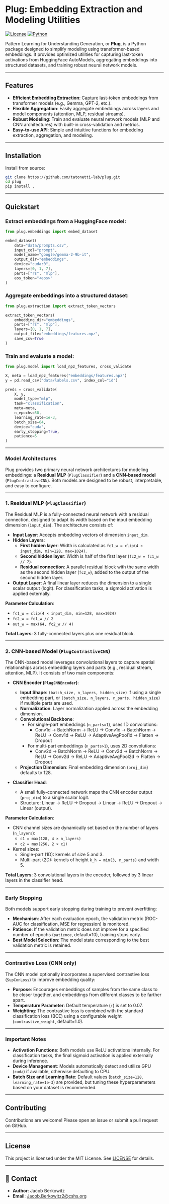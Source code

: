 # Plug: Embedding Extraction and Modeling Utilities

[![License](https://img.shields.io/badge/license-MIT-blue.svg)](LICENSE)
[![Python](https://img.shields.io/badge/python-3.9%2B-blue)](https://www.python.org/downloads/)

Pattern Learning for Understanding Generation, or **Plug**, is a Python package designed to simplify modeling using transformer-based embeddings. It provides optimized utilities for capturing last-token activations from HuggingFace AutoModels, aggregating embeddings into structured datasets, and training robust neural network models.

---

## Features

- **Efficient Embedding Extraction**: Capture last-token embeddings from transformer models (e.g., Gemma, GPT-2, etc.).
- **Flexible Aggregation**: Easily aggregate embeddings across layers and model components (attention, MLP, residual streams).
- **Robust Modeling**: Train and evaluate neural network models (MLP and CNN architectures) with built-in cross-validation and metrics.
- **Easy-to-use API**: Simple and intuitive functions for embedding extraction, aggregation, and modeling.

---

## Installation

Install from source:

```bash
git clone https://github.com/tatonetti-lab/plug.git
cd plug
pip install .
```

---

## Quickstart

### Extract embeddings from a HuggingFace model:

```python
from plug.embeddings import embed_dataset

embed_dataset(
    data="data/prompts.csv",
    input_col="prompt",
    model_name="google/gemma-2-9b-it",
    output_dir="embeddings",
    device="cuda:0",
    layers=[0, 1, 7],
    parts=["rs", "mlp"],
    eos_token="<eos>"
)
```

### Aggregate embeddings into a structured dataset:

```python
from plug.extraction import extract_token_vectors

extract_token_vectors(
    embedding_dir="embeddings",
    parts=["rs", "mlp"],
    layers=[0, 1, 7],
    output_file="embeddings/features.npz",
    save_csv=True
)
```

### Train and evaluate a model:

```python
from plug.model import load_npz_features, cross_validate

X, meta = load_npz_features("embeddings/features.npz")
y = pd.read_csv("data/labels.csv", index_col="id")

preds = cross_validate(
    X, y,
    model_type="mlp",
    task="classification",
    meta=meta,
    n_epochs=50,
    learning_rate=1e-3,
    batch_size=64,
    device="cuda",
    early_stopping=True,
    patience=5
)
```

---

### Model Architectures

Plug provides two primary neural network architectures for modeling embeddings: a **Residual MLP** (`PlugClassifier`) and a **CNN-based model** (`PlugContrastiveCNN`). Both models are designed to be robust, interpretable, and easy to configure.

---

### 1. Residual MLP (`PlugClassifier`)

The Residual MLP is a fully-connected neural network with a residual connection, designed to adapt its width based on the input embedding dimension (`input_dim`). The architecture consists of:

- **Input Layer**: Accepts embedding vectors of dimension `input_dim`.
- **Hidden Layers**:
  - **First hidden layer**: Width is calculated as `fc1_w = clip(4 × input_dim, min=128, max=1024)`.
  - **Second hidden layer**: Width is half of the first layer (`fc2_w = fc1_w // 2`).
  - **Residual connection**: A parallel residual block with the same width as the second hidden layer (`fc2_w`), added to the output of the second hidden layer.
- **Output Layer**: A final linear layer reduces the dimension to a single scalar output (logit). For classification tasks, a sigmoid activation is applied externally.

**Parameter Calculation**:

- `fc1_w = clip(4 × input_dim, min=128, max=1024)`
- `fc2_w = fc1_w // 2`
- `out_w = max(64, fc2_w // 4)`

**Total Layers**: 3 fully-connected layers plus one residual block.

---

### 2. CNN-based Model (`PlugContrastiveCNN`)

The CNN-based model leverages convolutional layers to capture spatial relationships across embedding layers and parts (e.g., residual stream, attention, MLP). It consists of two main components:

- **CNN Encoder (`PlugCNNEncoder`)**:
  - **Input Shape**: `(batch_size, n_layers, hidden_size)` if using a single embedding part, or `(batch_size, n_layers, n_parts, hidden_size)` if multiple parts are used.
  - **Normalization**: Layer normalization applied across the embedding dimension.
  - **Convolutional Backbone**:
    - For single-part embeddings (`n_parts=1`), uses 1D convolutions:
      - Conv1d → BatchNorm → ReLU → Conv1d → BatchNorm → ReLU → Conv1d → ReLU → AdaptiveAvgPool1d → Flatten → Dropout
    - For multi-part embeddings (`n_parts>1`), uses 2D convolutions:
      - Conv2d → BatchNorm → ReLU → Conv2d → BatchNorm → ReLU → Conv2d → ReLU → AdaptiveAvgPool2d → Flatten → Dropout
  - **Projection Dimension**: Final embedding dimension (`proj_dim`) defaults to 128.

- **Classifier Head**:
  - A small fully-connected network maps the CNN encoder output (`proj_dim`) to a single scalar logit.
  - Structure: Linear → ReLU → Dropout → Linear → ReLU → Dropout → Linear (output).

**Parameter Calculation**:

- CNN channel sizes are dynamically set based on the number of layers (`n_layers`):
  - `c1 = max(128, 4 × n_layers)`
  - `c2 = max(256, 2 × c1)`
- Kernel sizes:
  - Single-part (1D): kernels of size 5 and 3.
  - Multi-part (2D): kernels of height `k_h = min(3, n_parts)` and width 5.

**Total Layers**: 3 convolutional layers in the encoder, followed by 3 linear layers in the classifier head.

---

### Early Stopping

Both models support early stopping during training to prevent overfitting:

- **Mechanism**: After each evaluation epoch, the validation metric (ROC-AUC for classification, MSE for regression) is monitored.
- **Patience**: If the validation metric does not improve for a specified number of epochs (`patience`, default=10), training stops early.
- **Best Model Selection**: The model state corresponding to the best validation metric is retained.

---

### Contrastive Loss (CNN only)

The CNN model optionally incorporates a supervised contrastive loss (`SupConLoss`) to improve embedding quality:

- **Purpose**: Encourages embeddings of samples from the same class to be closer together, and embeddings from different classes to be farther apart.
- **Temperature Parameter**: Default temperature (`τ`) is set to 0.07.
- **Weighting**: The contrastive loss is combined with the standard classification loss (BCE) using a configurable weight (`contrastive_weight`, default=1.0).

---

### Important Notes

- **Activation Functions**: Both models use ReLU activations internally. For classification tasks, the final sigmoid activation is applied externally during inference.
- **Device Management**: Models automatically detect and utilize GPU (`cuda`) if available, otherwise defaulting to CPU.
- **Batch Size and Learning Rate**: Default values (`batch_size=128`, `learning_rate=1e-3`) are provided, but tuning these hyperparameters based on your dataset is recommended.

---


## Contributing

Contributions are welcome! Please open an issue or submit a pull request on GitHub.

---

## License

This project is licensed under the MIT License. See [LICENSE](LICENSE) for details.

---

## 📧 Contact

- **Author**: Jacob Berkowitz
- **Email**: Jacob.Berkowitz2@cshs.org
